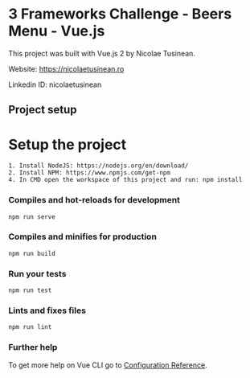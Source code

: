 # 3 Frameworks Challenge - Beers Menu - Vue.js

This project was built with Vue.js 2 by Nicolae Tusinean.

Website: https://nicolaetusinean.ro

Linkedin ID: nicolaetusinean

## Project setup

# Setup the project
```
1. Install NodeJS: https://nodejs.org/en/download/
2. Install NPM: https://www.npmjs.com/get-npm
4. In CMD open the workspace of this project and run: npm install
```

### Compiles and hot-reloads for development
```
npm run serve
```

### Compiles and minifies for production
```
npm run build
```

### Run your tests
```
npm run test
```

### Lints and fixes files
```
npm run lint
```

### Further help
To get more help on Vue CLI go to [Configuration Reference](https://cli.vuejs.org/config/).
